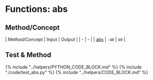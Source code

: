# Functions: abs

## Method/Concept

| Method/Concept | Input | Output |
| - | - |
| [abs](https://docs.python.org/3/library/functions.html#abs) | `-40` | `40` |

## Test & Method

{% include "../helpers/PYTHON_CODE_BLOCK.md" %}
{% include "./code/test_abs.py" %}
{% include "../helpers/CODE_BLOCK.md" %}
